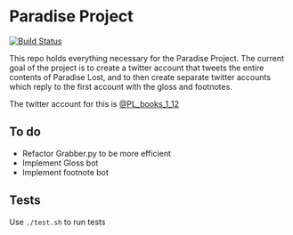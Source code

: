 # Paradise Project
[![Build Status](https://travis-ci.com/andrewpsuedonym/Paradise.svg?branch=master)](https://travis-ci.com/andrewpsuedonym/Paradise)

This repo holds everything necessary for the Paradise Project. The current goal of the project is to create a twitter account that tweets the entire contents of Paradise Lost, and to then create separate twitter accounts which reply to the first account with the gloss and footnotes.

The twitter account for this is [@PL\_books\_1\_12](https://twitter.com/PL_books_1_12)

## To do

* Refactor Grabber.py to be more efficient
* Implement Gloss bot
* Implement footnote bot

## Tests

Use `./test.sh` to run tests 
